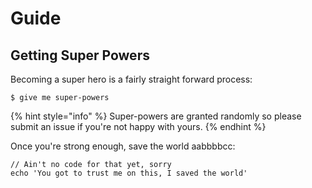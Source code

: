 # Guide

## Getting Super Powers

Becoming a super hero is a fairly straight forward process:

```
$ give me super-powers
```

{% hint style="info" %}
 Super-powers are granted randomly so please submit an issue if you're not happy with yours.
{% endhint %}

Once you're strong enough, save the world aabbbbcc:

```
// Ain't no code for that yet, sorry
echo 'You got to trust me on this, I saved the world'
```



